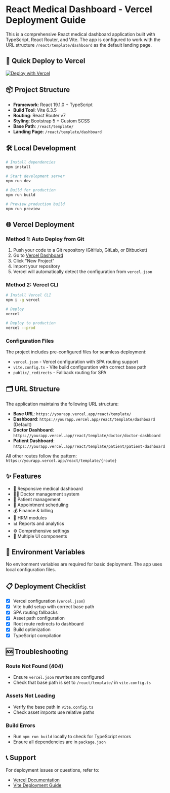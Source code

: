 # React Medical Dashboard - Vercel Deployment Guide

This is a comprehensive React medical dashboard application built with TypeScript, React Router, and Vite. The app is configured to work with the URL structure `/react/template/dashboard` as the default landing page.

## 🚀 Quick Deploy to Vercel

[![Deploy with Vercel](https://vercel.com/button)](https://vercel.com/new/clone)

## 📦 Project Structure

- **Framework**: React 19.1.0 + TypeScript
- **Build Tool**: Vite 6.3.5
- **Routing**: React Router v7
- **Styling**: Bootstrap 5 + Custom SCSS
- **Base Path**: `/react/template/`
- **Landing Page**: `/react/template/dashboard`

## 🛠️ Local Development

```bash
# Install dependencies
npm install

# Start development server
npm run dev

# Build for production
npm run build

# Preview production build
npm run preview
```

## 🌐 Vercel Deployment

### Method 1: Auto Deploy from Git

1. Push your code to a Git repository (GitHub, GitLab, or Bitbucket)
2. Go to [Vercel Dashboard](https://vercel.com/dashboard)
3. Click "New Project"
4. Import your repository
5. Vercel will automatically detect the configuration from `vercel.json`

### Method 2: Vercel CLI

```bash
# Install Vercel CLI
npm i -g vercel

# Deploy
vercel

# Deploy to production
vercel --prod
```

### Configuration Files

The project includes pre-configured files for seamless deployment:

- `vercel.json` - Vercel configuration with SPA routing support
- `vite.config.ts` - Vite build configuration with correct base path
- `public/_redirects` - Fallback routing for SPA

## 🗂️ URL Structure

The application maintains the following URL structure:

- **Base URL**: `https://yourapp.vercel.app/react/template/`
- **Dashboard**: `https://yourapp.vercel.app/react/template/dashboard` (Default)
- **Doctor Dashboard**: `https://yourapp.vercel.app/react/template/doctor/doctor-dashboard`
- **Patient Dashboard**: `https://yourapp.vercel.app/react/template/patient/patient-dashboard`

All other routes follow the pattern: `https://yourapp.vercel.app/react/template/{route}`

## ✨ Features

- 📱 Responsive medical dashboard
- 👨‍⚕️ Doctor management system
- 🏥 Patient management
- 📅 Appointment scheduling
- 💰 Finance & billing
- 👥 HRM modules
- 📊 Reports and analytics
- ⚙️ Comprehensive settings
- 🎨 Multiple UI components

## 🔧 Environment Variables

No environment variables are required for basic deployment. The app uses local configuration files.

## 📋 Deployment Checklist

- [x] Vercel configuration (`vercel.json`)
- [x] Vite build setup with correct base path
- [x] SPA routing fallbacks
- [x] Asset path configuration
- [x] Root route redirects to dashboard
- [x] Build optimization
- [x] TypeScript compilation

## 🆘 Troubleshooting

### Route Not Found (404)
- Ensure `vercel.json` rewrites are configured
- Check that base path is set to `/react/template/` in `vite.config.ts`

### Assets Not Loading
- Verify the base path in `vite.config.ts`
- Check asset imports use relative paths

### Build Errors
- Run `npm run build` locally to check for TypeScript errors
- Ensure all dependencies are in `package.json`

## 📞 Support

For deployment issues or questions, refer to:
- [Vercel Documentation](https://vercel.com/docs)
- [Vite Deployment Guide](https://vitejs.dev/guide/static-deploy.html)
